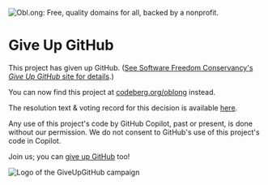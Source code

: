 ![Obl.ong: Free, quality domains for all, backed by a nonprofit.](https://user-images.githubusercontent.com/19589006/223646778-a86024d0-1563-4220-b1db-2794f3dcd968.png)

# Give Up GitHub

This project has given up GitHub.  ([See Software Freedom Conservancy's *Give Up  GitHub* site for details](https://GiveUpGitHub.org).)

You can now find this project at [codeberg.org/oblong](https://codeberg.org/oblong/) instead.

The resolution text & voting record for this decision is available [here](https://codeberg.org/oblong/resolutions/pulls/1).

Any use of this project's code by GitHub Copilot, past or present, is done without our permission.  We do not consent to GitHub's use of this project's code in Copilot.

Join us; you can [give up GitHub](https://GiveUpGitHub.org) too!

![Logo of the GiveUpGitHub campaign](https://sfconservancy.org/static/img/GiveUpGitHub.png)

